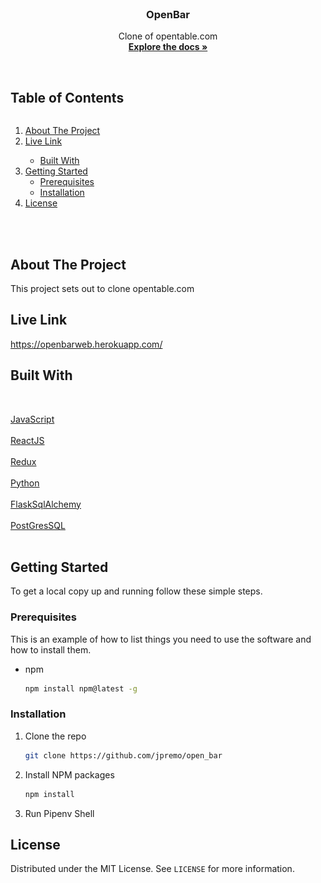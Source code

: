 <br />
<p align="center">
  <a href="https://github.com/jpremo/open_bar>
    <img src="react-app/src/components/NavBar/open_bar_logo.png" alt="Logo" width="80" height="80">
  </a>

  <h3 align="center">OpenBar</h3>

  <p align="center">
   Clone of opentable.com
    <br />
    <a href="https://github.com/jpremo/open_bar"><strong>Explore the docs »</strong></a>
    <br />
    <br />

  </p>
</p>

<!-- TABLE OF CONTENTS -->

  <summary><h2 style="display: inline-block">Table of Contents</h2></summary>
  <ol>
    <li>
      <a href="#about-the-project">About The Project</a>
     <li><a href="#LiveLink">Live Link</a></li>
      <ul>
        <li><a href="#built-with">Built With</a></li>
      </ul>
    </li>
    <li>
      <a href="#getting-started">Getting Started</a>
      <ul>
        <li><a href="#prerequisites">Prerequisites</a></li>
        <li><a href="#installation">Installation</a></li>
      </ul>
    </li>
    <li><a href="#license">License</a></li>
   
  </ol>
  
<br>
<br>

<!-- ABOUT THE PROJECT -->

## About The Project

This project sets out to clone opentable.com


## Live Link

https://openbarweb.herokuapp.com/

## Built With

<br>

<p align="left">
  <a href="https://www.javascript.com/">
     JavaScript
  </a>
<br>
<br>
  <a href="https://reactjs.org/">
    ReactJS
  </a>
<br>  
<br>
    <a href="https://redux.js.org/">
    Redux
  </a>
<br>  
<br>
    <a href="https://www.python.org/">
    Python
  </a>
<br>  
 <br>
    <a href="https://flask-sqlalchemy.palletsprojects.com/en/2.x//">
    FlaskSqlAlchemy
  </a>
<br>
<br>
    <a href="https://www.postgresql.org/">
    PostGresSQL
  </a>
<br> 
<br>

<p/>

<!-- GETTING STARTED -->

## Getting Started

To get a local copy up and running follow these simple steps.

### Prerequisites

This is an example of how to list things you need to use the software and how to install them.

- npm
  ```sh
  npm install npm@latest -g
  ```

### Installation

1. Clone the repo
   ```sh
   git clone https://github.com/jpremo/open_bar
   ```
2. Install NPM packages
   ```sh
   npm install
   ```
   
 3. Run Pipenv Shell
 
 


<!-- LICENSE -->

## License

Distributed under the MIT License. See `LICENSE` for more information.



